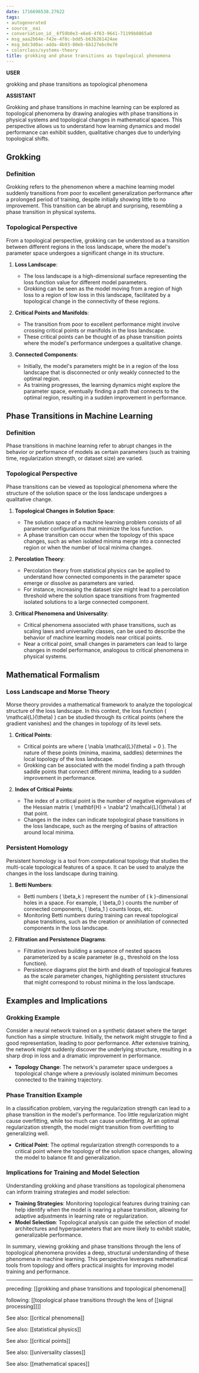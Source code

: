 ```yaml
---
date: 1716696538.27622
tags:
- autogenerated
- source__oai
- conversation_id__6f59b0e3-e6e6-4f63-9641-71199b8865a0
- msg_aaa2b64e-f42e-4f8c-bdd5-b63b261424ae
- msg_bdc3d0ac-adda-4b93-80eb-6b127ebc0e70
- colorclass/systems-theory
title: grokking and phase transitions as topological phenomena
---
```


**USER**

grokking and phase transitions as topological phenomena


**ASSISTANT**

Grokking and phase transitions in machine learning can be explored as topological phenomena by drawing analogies with phase transitions in physical systems and topological changes in mathematical spaces. This perspective allows us to understand how learning dynamics and model performance can exhibit sudden, qualitative changes due to underlying topological shifts.

## Grokking

### Definition

Grokking refers to the phenomenon where a machine learning model suddenly transitions from poor to excellent generalization performance after a prolonged period of training, despite initially showing little to no improvement. This transition can be abrupt and surprising, resembling a phase transition in physical systems.

### Topological Perspective

From a topological perspective, grokking can be understood as a transition between different regions in the loss landscape, where the model's parameter space undergoes a significant change in its structure.

1. **Loss Landscape**:
   - The loss landscape is a high-dimensional surface representing the loss function value for different model parameters.
   - Grokking can be seen as the model moving from a region of high loss to a region of low loss in this landscape, facilitated by a topological change in the connectivity of these regions.

2. **Critical Points and Manifolds**:
   - The transition from poor to excellent performance might involve crossing critical points or manifolds in the loss landscape.
   - These critical points can be thought of as phase transition points where the model's performance undergoes a qualitative change.

3. **Connected Components**:
   - Initially, the model's parameters might be in a region of the loss landscape that is disconnected or only weakly connected to the optimal region.
   - As training progresses, the learning dynamics might explore the parameter space, eventually finding a path that connects to the optimal region, resulting in a sudden improvement in performance.

## Phase Transitions in Machine Learning

### Definition

Phase transitions in machine learning refer to abrupt changes in the behavior or performance of models as certain parameters (such as training time, regularization strength, or dataset size) are varied.

### Topological Perspective

Phase transitions can be viewed as topological phenomena where the structure of the solution space or the loss landscape undergoes a qualitative change.

1. **Topological Changes in Solution Space**:
   - The solution space of a machine learning problem consists of all parameter configurations that minimize the loss function.
   - A phase transition can occur when the topology of this space changes, such as when isolated minima merge into a connected region or when the number of local minima changes.

2. **Percolation Theory**:
   - Percolation theory from statistical physics can be applied to understand how connected components in the parameter space emerge or dissolve as parameters are varied.
   - For instance, increasing the dataset size might lead to a percolation threshold where the solution space transitions from fragmented isolated solutions to a large connected component.

3. **Critical Phenomena and Universality**:
   - Critical phenomena associated with phase transitions, such as scaling laws and universality classes, can be used to describe the behavior of machine learning models near critical points.
   - Near a critical point, small changes in parameters can lead to large changes in model performance, analogous to critical phenomena in physical systems.

## Mathematical Formalism

### Loss Landscape and Morse Theory

Morse theory provides a mathematical framework to analyze the topological structure of the loss landscape. In this context, the loss function \( \mathcal{L}(\theta) \) can be studied through its critical points (where the gradient vanishes) and the changes in topology of its level sets.

1. **Critical Points**:
   - Critical points are where \( \nabla \mathcal{L}(\theta) = 0 \). The nature of these points (minima, maxima, saddles) determines the local topology of the loss landscape.
   - Grokking can be associated with the model finding a path through saddle points that connect different minima, leading to a sudden improvement in performance.

2. **Index of Critical Points**:
   - The index of a critical point is the number of negative eigenvalues of the Hessian matrix \( \mathbf{H} = \nabla^2 \mathcal{L}(\theta) \) at that point.
   - Changes in the index can indicate topological phase transitions in the loss landscape, such as the merging of basins of attraction around local minima.

### Persistent Homology

Persistent homology is a tool from computational topology that studies the multi-scale topological features of a space. It can be used to analyze the changes in the loss landscape during training.

1. **Betti Numbers**:
   - Betti numbers \( \beta_k \) represent the number of \( k \)-dimensional holes in a space. For example, \( \beta_0 \) counts the number of connected components, \( \beta_1 \) counts loops, etc.
   - Monitoring Betti numbers during training can reveal topological phase transitions, such as the creation or annihilation of connected components in the loss landscape.

2. **Filtration and Persistence Diagrams**:
   - Filtration involves building a sequence of nested spaces parameterized by a scale parameter (e.g., threshold on the loss function).
   - Persistence diagrams plot the birth and death of topological features as the scale parameter changes, highlighting persistent structures that might correspond to robust minima in the loss landscape.

## Examples and Implications

### Grokking Example

Consider a neural network trained on a synthetic dataset where the target function has a simple structure. Initially, the network might struggle to find a good representation, leading to poor performance. After extensive training, the network might suddenly discover the underlying structure, resulting in a sharp drop in loss and a dramatic improvement in performance.

- **Topology Change**: The network's parameter space undergoes a topological change where a previously isolated minimum becomes connected to the training trajectory.

### Phase Transition Example

In a classification problem, varying the regularization strength can lead to a phase transition in the model's performance. Too little regularization might cause overfitting, while too much can cause underfitting. At an optimal regularization strength, the model might transition from overfitting to generalizing well.

- **Critical Point**: The optimal regularization strength corresponds to a critical point where the topology of the solution space changes, allowing the model to balance fit and generalization.

### Implications for Training and Model Selection

Understanding grokking and phase transitions as topological phenomena can inform training strategies and model selection:

- **Training Strategies**: Monitoring topological features during training can help identify when the model is nearing a phase transition, allowing for adaptive adjustments in learning rate or regularization.
- **Model Selection**: Topological analysis can guide the selection of model architectures and hyperparameters that are more likely to exhibit stable, generalizable performance.

In summary, viewing grokking and phase transitions through the lens of topological phenomena provides a deep, structural understanding of these phenomena in machine learning. This perspective leverages mathematical tools from topology and offers practical insights for improving model training and performance.


---

preceding: [[grokking and phase transitions and topological phenomena]]  


following: [[topological phase transitions through the lens of [[signal processing]]]]

See also: [[critical phenomena]]


See also: [[statistical physics]]


See also: [[critical points]]


See also: [[universality classes]]


See also: [[mathematical spaces]]